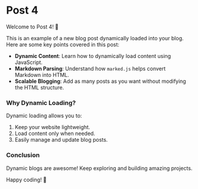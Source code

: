 # Post 4
Welcome to Post 4! 🎉

This is an example of a new blog post dynamically loaded into your blog. Here are some key points covered in this post:

- **Dynamic Content**: Learn how to dynamically load content using JavaScript.
- **Markdown Parsing**: Understand how `marked.js` helps convert Markdown into HTML.
- **Scalable Blogging**: Add as many posts as you want without modifying the HTML structure.

### Why Dynamic Loading?
Dynamic loading allows you to:
1. Keep your website lightweight.
2. Load content only when needed.
3. Easily manage and update blog posts.

### Conclusion
Dynamic blogs are awesome! Keep exploring and building amazing projects.

Happy coding! 🚀
